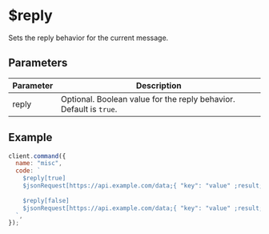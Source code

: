 # $reply

Sets the reply behavior for the current message.

## Parameters

| Parameter | Description                                                        |
| --------- | ------------------------------------------------------------------ |
| reply     | Optional. Boolean value for the reply behavior. Default is `true`. |

## Example

```js
client.command({
  name: "misc",
  code: `
    $reply[true]
    $jsonRequest[https://api.example.com/data;{ "key": "value" ;result;Custom Error Message] // Error message reply to user
    
    $reply[false]
    $jsonRequest[https://api.example.com/data;{ "key": "value" ;result;Custom Error Message] // Error message not reply to user
  `,
});
```
